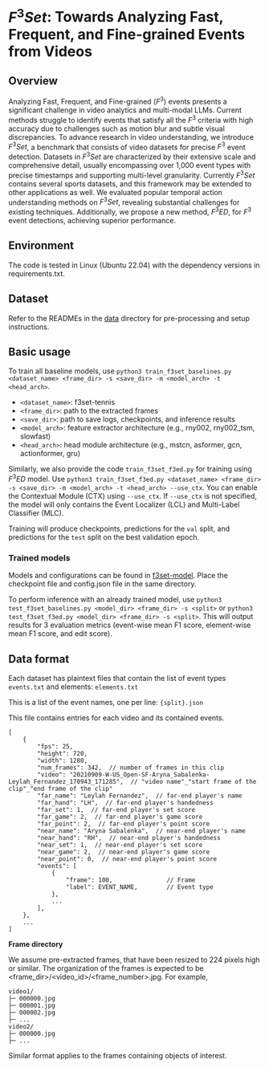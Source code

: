 # $F^3Set$: Towards Analyzing Fast, Frequent, and Fine-grained Events from Videos
## Overview
Analyzing Fast, Frequent, and Fine-grained ($F^3$) events presents a significant challenge in video analytics and multi-modal LLMs. Current methods struggle to identify events that satisfy all the $F^3$ criteria with high accuracy due to challenges such as motion blur and subtle visual discrepancies. To advance research in video understanding, we introduce $F^3Set$, a benchmark that consists of video datasets for precise $F^3$ event detection. 
Datasets in $F^3Set$ are characterized by their extensive scale and comprehensive detail, usually encompassing over 1,000 event types with precise timestamps and supporting multi-level granularity. Currently $F^3Set$ contains several sports datasets, and this framework may be extended to other applications as well. We evaluated popular temporal action understanding methods on $F^3Set$, revealing substantial challenges for existing techniques. Additionally, we propose a new method, $F^3ED$, for $F^3$ event detections, achieving superior performance. 

## Environment
The code is tested in Linux (Ubuntu 22.04) with the dependency versions in requirements.txt.

## Dataset
Refer to the READMEs in the [data](https://github.com/F3EST/F3Tennis/tree/main/data) directory for pre-processing and setup instructions.

## Basic usage
To train all baseline models, use `python3 train_f3set_baselines.py <dataset_name> <frame_dir> -s <save_dir> -m <model_arch> -t <head_arch>`.

* `<dataset_name>`: f3set-tennis
* `<frame_dir>`: path to the extracted frames
* `<save_dir>`: path to save logs, checkpoints, and inference results
* `<model_arch>`: feature extractor architecture (e.g., rny002, rny002_tsm, slowfast)
* `<head_arch>`: head module architecture (e.g., mstcn, asformer, gcn, actionformer, gru)

Similarly, we also provide the code `train_f3set_f3ed.py` for training using $F^3ED$ model. Use `python3 train_f3set_f3ed.py <dataset_name> <frame_dir> -s <save_dir> -m <model_arch> -t <head_arch> --use_ctx`. You can enable the Contextual Module (CTX) using `--use_ctx`. If `--use_ctx` is not specified, the model will only contains the Event Localizer (LCL) and Multi-Label Classifier (MLC).

Training will produce checkpoints, predictions for the `val` split, and predictions for the `test` split on the best validation epoch.

### Trained models
Models and configurations can be found in [f3set-model](https://github.com/F3Set/F3Set/tree/main/f3set-model). Place the checkpoint file and config.json file in the same directory.

To perform inference with an already trained model, use `python3 test_f3set_baselines.py <model_dir> <frame_dir> -s <split>` or `python3 test_f3set_f3ed.py <model_dir> <frame_dir> -s <split>`. This will output results for 3 evaluation metrics (event-wise mean F1 score, element-wise mean F1 score, and edit score).

## Data format
Each dataset has plaintext files that contain the list of event types `events.txt` and elements: `elements.txt`

This is a list of the event names, one per line: `{split}.json`

This file contains entries for each video and its contained events.
```
[
    {
        "fps": 25,
        "height": 720,
        "width": 1280,
        "num_frames": 342,  // number of frames in this clip
        "video": "20210909-W-US_Open-SF-Aryna_Sabalenka-Leylah_Fernandez_170943_171285",  // "video name"_"start frame of the clip"_"end frame of the clip"
        "far_name": "Leylah Fernandez",  // far-end player's name
        "far_hand": "LH",  // far-end player's handedness
        "far_set": 1,  // far-end player's set score
        "far_game": 2,  // far-end player's game score
        "far_point": 2,  // far-end player's point score
        "near_name": "Aryna Sabalenka",  // near-end player's name
        "near_hand": "RH",  // near-end player's handedness
        "near_set": 1,  // near-end player's set score
        "near_game": 2,  // near-end player's game score
        "near_point": 0,  // near-end player's point score
        "events": [
            {
                "frame": 100,               // Frame
                "label": EVENT_NAME,        // Event type
            },
            ...
        ],
    },
    ...
]
```
**Frame directory**

We assume pre-extracted frames, that have been resized to 224 pixels high or similar. The organization of the frames is expected to be <frame_dir>/<video_id>/<frame_number>.jpg. For example,
```
video1/
├─ 000000.jpg
├─ 000001.jpg
├─ 000002.jpg
├─ ...
video2/
├─ 000000.jpg
├─ ...
```
Similar format applies to the frames containing objects of interest.








